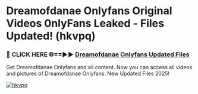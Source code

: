 # Dreamofdanae Onlyfans Original Videos 0nlyFans Leaked - Files Updated! (hkvpq)

<h3>🔴 CLICK HERE 🌐==►► <a href="https://tinyurl.com/x26r9saj" rel="nofollow">Dreamofdanae Onlyfans Updated Files</a></h3>

Get Dreamofdanae Onlyfans and all content. Now you can access all videos and pictures of Dreamofdanae Onlyfans. New Updated Files 2025!

[![hkvpq](https://i.imgur.com/LkgZPqh.gif)](https://tinyurl.com/x26r9saj)
